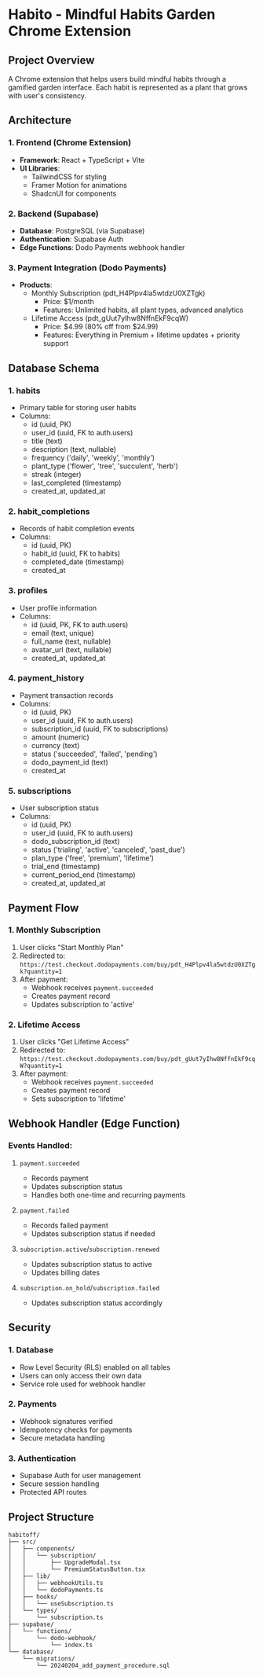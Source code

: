 # Habito - Mindful Habits Garden Chrome Extension

## Project Overview
A Chrome extension that helps users build mindful habits through a gamified garden interface. Each habit is represented as a plant that grows with user's consistency.

## Architecture

### 1. Frontend (Chrome Extension)
- **Framework**: React + TypeScript + Vite
- **UI Libraries**: 
  - TailwindCSS for styling
  - Framer Motion for animations
  - ShadcnUI for components

### 2. Backend (Supabase)
- **Database**: PostgreSQL (via Supabase)
- **Authentication**: Supabase Auth
- **Edge Functions**: Dodo Payments webhook handler

### 3. Payment Integration (Dodo Payments)
- **Products**:
  - Monthly Subscription (pdt_H4Plpv4la5wtdzU0XZTgk)
    - Price: $1/month
    - Features: Unlimited habits, all plant types, advanced analytics
  - Lifetime Access (pdt_gUut7yIhw8NffnEkF9cqW)
    - Price: $4.99 (80% off from $24.99)
    - Features: Everything in Premium + lifetime updates + priority support

## Database Schema

### 1. habits
- Primary table for storing user habits
- Columns:
  - id (uuid, PK)
  - user_id (uuid, FK to auth.users)
  - title (text)
  - description (text, nullable)
  - frequency ('daily', 'weekly', 'monthly')
  - plant_type ('flower', 'tree', 'succulent', 'herb')
  - streak (integer)
  - last_completed (timestamp)
  - created_at, updated_at

### 2. habit_completions
- Records of habit completion events
- Columns:
  - id (uuid, PK)
  - habit_id (uuid, FK to habits)
  - completed_date (timestamp)
  - created_at

### 3. profiles
- User profile information
- Columns:
  - id (uuid, PK, FK to auth.users)
  - email (text, unique)
  - full_name (text, nullable)
  - avatar_url (text, nullable)
  - created_at, updated_at

### 4. payment_history
- Payment transaction records
- Columns:
  - id (uuid, PK)
  - user_id (uuid, FK to auth.users)
  - subscription_id (uuid, FK to subscriptions)
  - amount (numeric)
  - currency (text)
  - status ('succeeded', 'failed', 'pending')
  - dodo_payment_id (text)
  - created_at

### 5. subscriptions
- User subscription status
- Columns:
  - id (uuid, PK)
  - user_id (uuid, FK to auth.users)
  - dodo_subscription_id (text)
  - status ('trialing', 'active', 'canceled', 'past_due')
  - plan_type ('free', 'premium', 'lifetime')
  - trial_end (timestamp)
  - current_period_end (timestamp)
  - created_at, updated_at

## Payment Flow

### 1. Monthly Subscription
1. User clicks "Start Monthly Plan"
2. Redirected to: `https://test.checkout.dodopayments.com/buy/pdt_H4Plpv4la5wtdzU0XZTgk?quantity=1`
3. After payment:
   - Webhook receives `payment.succeeded`
   - Creates payment record
   - Updates subscription to 'active'

### 2. Lifetime Access
1. User clicks "Get Lifetime Access"
2. Redirected to: `https://test.checkout.dodopayments.com/buy/pdt_gUut7yIhw8NffnEkF9cqW?quantity=1`
3. After payment:
   - Webhook receives `payment.succeeded`
   - Creates payment record
   - Sets subscription to 'lifetime'

## Webhook Handler (Edge Function)

### Events Handled:
1. `payment.succeeded`
   - Records payment
   - Updates subscription status
   - Handles both one-time and recurring payments

2. `payment.failed`
   - Records failed payment
   - Updates subscription status if needed

3. `subscription.active`/`subscription.renewed`
   - Updates subscription status to active
   - Updates billing dates

4. `subscription.on_hold`/`subscription.failed`
   - Updates subscription status accordingly

## Security

### 1. Database
- Row Level Security (RLS) enabled on all tables
- Users can only access their own data
- Service role used for webhook handler

### 2. Payments
- Webhook signatures verified
- Idempotency checks for payments
- Secure metadata handling

### 3. Authentication
- Supabase Auth for user management
- Secure session handling
- Protected API routes

## Project Structure
```
habitoff/
├── src/
│   ├── components/
│   │   └── subscription/
│   │       ├── UpgradeModal.tsx
│   │       └── PremiumStatusButton.tsx
│   ├── lib/
│   │   ├── webhookUtils.ts
│   │   └── dodoPayments.ts
│   ├── hooks/
│   │   └── useSubscription.ts
│   └── types/
│       └── subscription.ts
├── supabase/
│   └── functions/
│       └── dodo-webhook/
│           └── index.ts
└── database/
    └── migrations/
        └── 20240204_add_payment_procedure.sql
```
